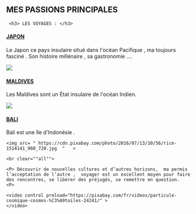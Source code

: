 <html>
  <head>

  </head>
  <body>
  <h2> MES PASSIONS PRINCIPALES </h2>
  
     <h3> LES VOYAGES : </h3>  
  
  <u>   <h4> JAPON </h4>  </u>
    <p>
    
Le Japon ce pays insulaire situé dans l'océan Pacifique , ma toujours fasciné .
Son histoire millénaire , sa gastronomie ....<p>
 
  <img src= " https://cdn.pixabay.com/photo/2016/12/12/22/31/japan-1902834_960_720.jpg  "   >
  
  
   
  <body>
   <u>  <h4> MALDIVES </h4>  </u>
 

  <p>  Les Maldives sont un État insulaire de l'océan Indien.
   <p>
      <img src= " https://cdn.pixabay.com/photo/2017/01/20/00/30/maldives-1993704_960_720.jpg  "   >
     
  <u>  <h4> BALI </h4>  </u>
   
   <p> Bali est une île d'Indonésie .

<p>
   
    <img src= " https://cdn.pixabay.com/photo/2016/07/13/10/56/rice-1514141_960_720.jpg  "   >
    
    <br clear=""all"">
    
    <P> Découvrir de nouvelles cultures et d’autres horizons,  ma permis l’acceptation de l’autre ,  voyager est un excellent moyen pour faire des rencontres, se libérer des préjugés, se remettre en question.
    <P>
<html>
  <head>

  </head>
  <body>    
    
    <video control preload="https://pixabay.com/fr/videos/particule-cosmique-cosmos-%C3%A9toiles-24241/" >
    </video>
  <body>  
  
  <html>
    
    
    
    






